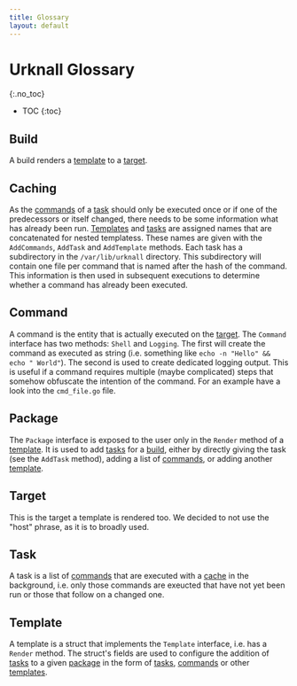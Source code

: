 ```yaml
---
title: Glossary
layout: default
---
```


# Urknall Glossary
{:.no_toc}

* TOC
{:toc}


## Build

A build renders a [template](#template) to a [target](#target).


## Caching

As the [commands](#command) of a [task](#task) should only be executed once or
if one of the predecessors or itself changed, there needs to be some
information what has already been run. [Templates](#template) and
[tasks](#task) are assigned names that are concatenated for nested templatess.
These names are given with the `AddCommands`, `AddTask` and `AddTemplate`
methods. Each task has a subdirectory in the `/var/lib/urknall` directory. This
subdirectory will contain one file per command that is named after the hash of
the command. This information is then used in subsequent executions to
determine whether a command has already been executed.


## Command

A command is the entity that is actually executed on the [target](#target). The
`Command` interface has two methods: `Shell` and `Logging`. The first will
create the command as executed as string (i.e. something like `echo -n "Hello"
&& echo " World"`). The second is used to create dedicated logging output. This
is useful if a command requires multiple (maybe complicated) steps that somehow
obfuscate the intention of the command. For an example have a look into the
`cmd_file.go` file.


## Package

The `Package` interface is exposed to the user only in the `Render` method of
a [template](#template). It is used to add [tasks](#task) for a
[build](#build), either by directly giving the task (see the `AddTask` method),
adding a list of [commands](#command), or adding another [template](#template).


## Target

This is the target a template is rendered too. We decided to not use the "host"
phrase, as it is to broadly used.


## Task

A task is a list of [commands](#command) that are executed with a
[cache](#caching) in the background, i.e. only those commands are exeucted that
have not yet been run or those that follow on a changed one.


## Template

A template is a struct that implements the `Template` interface, i.e. has a
`Render` method. The struct's fields are used to configure the addition of
[tasks](#task) to a given [package](#package) in the form of [tasks](#task),
[commands](#command) or other [templates](#template).

